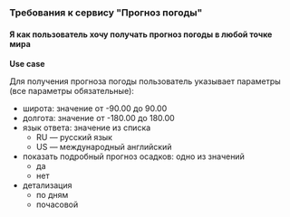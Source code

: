 ### Требования к сервису "Прогноз погоды"

#### Я как  пользователь хочу получать прогноз погоды  в любой точке мира

**Use case**

Для получения прогноза погоды пользователь указывает параметры (все параметры обязательные):
- широта: значение  от -90.00 до 90.00 
- долгота: значение  от -180.00 до 180.00
- язык ответа: значение  из списка
    - RU — русский язык
    - US — международный английский
- показать подробный прогноз осадков: одно из значений
    - да
    - нет
- детализация
    - по дням
    - почасовой
